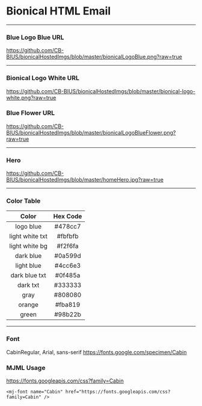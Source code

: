 # Bionical HTML Email

***

### Blue Logo Blue URL
https://github.com/CB-BIUS/bionicalHostedImgs/blob/master/bionicalLogoBlue.png?raw=true

***

### Bionical Logo White URL
https://github.com/CB-BIUS/bionicalHostedImgs/blob/master/bionical-logo-white.png?raw=true

### Blue Flower URL
https://github.com/CB-BIUS/bionicalHostedImgs/blob/master/bionicalLogoBlueFlower.png?raw=true

***

### Hero
https://github.com/CB-BIUS/bionicalHostedImgs/blob/master/homeHero.jpg?raw=true

***

### Color Table

| Color           | Hex Code     |   
|:---------------:|:------------:|
| logo blue       |  #478cc7     |
| light white txt |  #fbfbfb     |
| light white bg  |  #f2f6fa     |
| dark blue       |  #0a599d     |
| light blue      |  #4cc6e3     |
| dark blue txt   |  #0f485a     |
| dark txt        |  #333333     |
| gray            |  #808080     |
| orange          |  #fba819     |
| green           |  #98b22b     |

***

### Font
CabinRegular, Arial, sans-serif
https://fonts.google.com/specimen/Cabin

### MJML Usage
https://fonts.googleapis.com/css?family=Cabin

`<mj-font name="Cabin" href="https://fonts.googleapis.com/css?family=Cabin" />`
